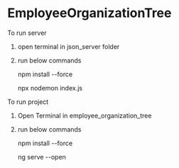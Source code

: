 # EmployeeOrganizationTree

To run server

1. open terminal in json_server folder
2. run below commands


    npm install --force
    
    
    npx nodemon index.js


To run project

1. Open Terminal in employee_organization_tree
2. run below commands


    npm install --force
    
    
    ng serve --open
